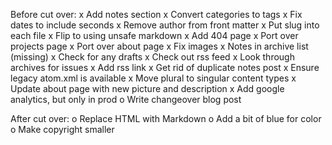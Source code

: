 Before cut over:
x Add notes section
x Convert categories to tags
x Fix dates to include seconds
x Remove author from front matter
x Put slug into each file
x Flip to using unsafe markdown
x Add 404 page
x Port over projects page
x Port over about page
x Fix images
x Notes in archive list (missing)
x Check for any drafts
x Check out rss feed
x Look through archives for issues
x Add rss link
x Get rid of duplicate notes post
x Ensure legacy atom.xml is available
x Move plural to singular content types
x Update about page with new picture and description
x Add google analytics, but only in prod
o Write changeover blog post

After cut over:
o Replace HTML with Markdown
o Add a bit of blue for color
o Make copyright smaller
